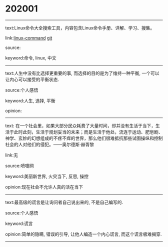 # 202001

---
text:Linux命令大全搜索工具，内容包含Linux命令手册、详解、学习、搜集。

link:[linux-command](https://wangchujiang.com/linux-command/) [git](https://github.com/jaywcjlove/linux-command)

source:

keyword:命令, linux, 中文

---

text:人生中没有比选择更重要的事, 而选择的目的是为了维持一种平衡, 一个可以让内心可以接受的平衡状态.

source:个人感悟

keyword:人生, 选择, 平衡

opinion:

---

text: 在一个社会里，如果大部分民众耗费了大量时间，却并没有生活于当下，生活于此时此刻，生活于规划妥当的未来；而是生活于他处，流连于运动、肥皂剧、神学、玄妙的幻想组成的不疼不痒的世界，那么他们很难抵抗那些试图操纵和控制社会的人对他们的侵犯。——奥尔德斯·赫胥黎

link:无

source:喷嚏网

keyword:美丽新世界, 火灾当下, 反思, 操控 

opinion:现在社会不允许人真的活在当下

---

text:最高级的谎言是让询问者自己说出来的, 不是自己编写的.

source:个人感悟

keyword:谎言

opinion:简单的隐瞒, 错误的引导, 让他人编造一个内心谎言, 而这个谎言极难揭穿.

---
